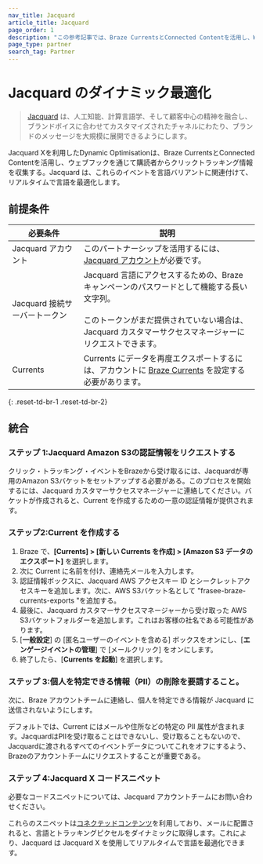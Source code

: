 ```yaml
---
nav_title: Jacquard
article_title: Jacquard
page_order: 1
description: "この参考記事では、Braze CurrentsとConnected Contentを活用し、Webhookを通じて購読者からクリックトラッキング情報を収集する、BrazeとJacquard Dynamic Optimisationのパートナーシップについて概説している。Jacquard は、これらのイベントを言語バリアントに関連付けて、リアルタイムで言語を最適化します。"
page_type: partner
search_tag: Partner
---
```


# Jacquard のダイナミック最適化

> [Jacquard][1] は、人工知能、計算言語学、そして顧客中心の精神を融合し、ブランドボイスに合わせてカスタマイズされたチャネルにわたり、ブランドのメッセージを大規模に展開できるようにします。

Jacquard Xを利用したDynamic Optimisationは、Braze CurrentsとConnected Contentを活用し、ウェブフックを通じて購読者からクリックトラッキング情報を収集する。Jacquard は、これらのイベントを言語バリアントに関連付けて、リアルタイムで言語を最適化します。 

## 前提条件

| 必要条件 | 説明 |
|---|---|
| Jacquard アカウント | このパートナーシップを活用するには、[Jacquard アカウント][1]が必要です。 |
| Jacquard 接続サーバートークン | Jacquard 言語にアクセスするための、Braze キャンペーンのパスワードとして機能する長い文字列。<br><br>このトークンがまだ提供されていない場合は、Jacquard カスタマーサクセスマネージャーにリクエストできます。 |
| Currents | Currents にデータを再度エクスポートするには、アカウントに [Braze Currents]({{site.baseurl}}/user_guide/data_and_analytics/braze_currents/#access-currents) を設定する必要があります。 |
{: .reset-td-br-1 .reset-td-br-2}

## 統合

### ステップ 1:Jacquard Amazon S3の認証情報をリクエストする

クリック・トラッキング・イベントをBrazeから受け取るには、Jacquardが専用のAmazon S3バケットをセットアップする必要がある。このプロセスを開始するには、Jacquard カスタマーサクセスマネージャーに連絡してください。バケットが作成されると、Current を作成するための一意の認証情報が提供されます。 

### ステップ2:Current を作成する

1. Braze で、**\[Currents] > \[新しい Currents を作成] > \[Amazon S3 データのエクスポート]** を選択します。 
2. 次に Current に名前を付け、連絡先メールを入力します。
3. 認証情報ボックスに、Jacquard AWS アクセスキー ID とシークレットアクセスキーを追加します。次に、AWS S3バケット名として "frasee-braze-currents-exports "を追加する。 
4. 最後に、Jacquard カスタマーサクセスマネージャーから受け取った AWS S3バケットフォルダーを追加します。これはお客様の社名である可能性があります。
5. \[**一般設定**] の \[匿名ユーザーのイベントを含める] ボックスをオンにし、\[**エンゲージイベントの管理**] で \[メールクリック] をオンにします。
6. 終了したら、\[**Currents を起動**] を選択します。

### ステップ 3:個人を特定できる情報（PII）の削除を要請すること。

次に、Braze アカウントチームに連絡し、個人を特定できる情報が Jacquard に送信されないようにします。

デフォルトでは、Current にはメールや住所などの特定の PII 属性が含まれます。JacquardはPIIを受け取ることはできないし、受け取ることもないので、Jacquardに渡されるすべてのイベントデータについてこれをオフにするよう、Brazeのアカウントチームにリクエストすることが重要である。

### ステップ 4:Jacquard X コードスニペット 

必要なコードスニペットについては、Jacquard アカウントチームにお問い合わせください。

これらのスニペットは[コネクテッドコンテンツ]({{site.baseurl}}/user_guide/personalization_and_dynamic_content/connected_content)を利用しており、メールに配置されると、言語とトラッキングピクセルをダイナミックに取得します。これにより、Jacquard は Jacquard X を使用してリアルタイムで言語を最適化できます。


[1]: https://www.jacquard.com/
[3]: mailto:awesome@phrasee.co